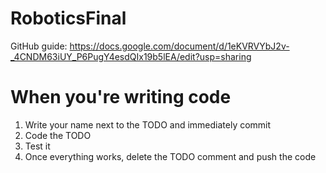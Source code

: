 # RoboticsFinal

GitHub guide: https://docs.google.com/document/d/1eKVRVYbJ2v-_4CNDM63iUY_P6PugY4esdQIx19b5lEA/edit?usp=sharing

# When you're writing code
1. Write your name next to the TODO and immediately commit
2. Code the TODO
3. Test it
4. Once everything works, delete the TODO comment and push the code
